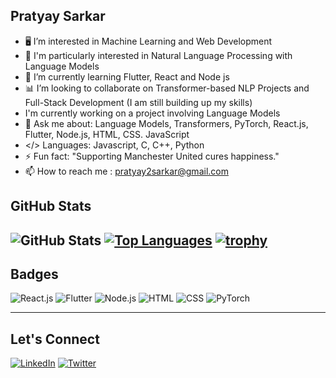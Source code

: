 ## Pratyay Sarkar

- 🖥️ I’m interested in Machine Learning and Web Development
- 📃 I'm particularly interested in Natural Language Processing with Language Models
- 🌱 I’m currently learning Flutter, React and Node js
- 📊 I’m looking to collaborate on Transformer-based NLP Projects and Full-Stack Development (I am still building up my skills)
- I'm currently working on a project involving Language Models
- 💬 Ask me about: Language Models, Transformers, PyTorch, React.js, Flutter, Node.js, HTML, CSS. JavaScript 
- </> Languages: Javascript, C, C++, Python
- ⚡ Fun fact: "Supporting Manchester United cures happiness."
- 📫 How to reach me : pratyay2sarkar@gmail.com

<!---
pratt-sark/pratt-sark is a ✨ special ✨ repository because its `README.md` (this file) appears on your GitHub profile.
You can click the Preview link to take a look at your changes.
--->
## GitHub Stats

![GitHub Stats](https://github-readme-stats.vercel.app/api?username=pratt-sark&show_icons=true&theme=radical)
[![Top Languages](https://github-readme-stats.vercel.app/api/top-langs/?username=pratt-sark&layout=compact&theme=radical)](https://github.com/pratt-sark)
[![trophy](https://github-profile-trophy.vercel.app/?username=pratt-sark&theme=onedark&row=2&column=5)](https://github.com/ryo-ma/github-profile-trophy)
---

## Badges

![React.js](https://img.shields.io/badge/React.js-blue?logo=react)
![Flutter](https://img.shields.io/badge/Flutter-blue?logo=flutter)
![Node.js](https://img.shields.io/badge/Node.js-blue?logo=node.js)
![HTML](https://img.shields.io/badge/HTML-orange?logo=html5)
![CSS](https://img.shields.io/badge/CSS-orange?logo=css3)
![PyTorch](https://img.shields.io/badge/PyTorch-yellow?logo=pytorch) 

---

## Let's Connect

[![LinkedIn](https://img.shields.io/badge/LinkedIn-blue?logo=linkedin)](https://www.linkedin.com/in/pratyaysarkar/)
[![Twitter](https://img.shields.io/badge/Twitter-blue?logo=twitter)](https://twitter.com/PratyaySarkar12)
